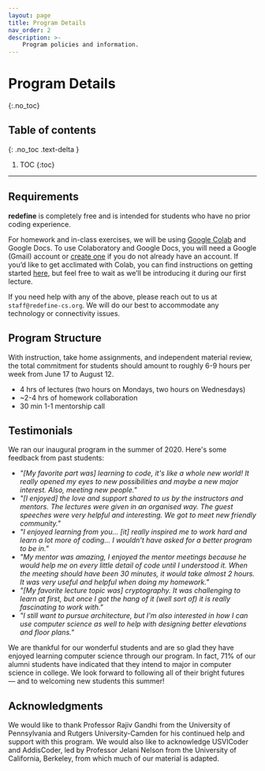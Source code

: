 ```yaml
---
layout: page
title: Program Details
nav_order: 2
description: >-
    Program policies and information.
---
```


# Program Details
{:.no_toc}

## Table of contents
{: .no_toc .text-delta }

1. TOC
{:toc}

---


## Requirements
**redefine** is completely free and is intended for students who have no prior coding experience.

For homework and in-class exercises, we will be using [Google Colab](https://colab.research.google.com) and Google Docs. To use Colaboratory and Google Docs, you will need a Google (Gmail) account or [create one](https://support.google.com/accounts/answer/27441?hl=en) if you do not already have an account. If you’d like to get acclimated with Colab, you can find instructions on getting started [here](https://colab.research.google.com/notebooks/intro.ipynb), but feel free to wait as we’ll be introducing it during our first lecture.

If you need help with any of the above, please reach out to us at `staff@redefine-cs.org`. We will do our best to accommodate any technology or connectivity issues.

## Program Structure

With instruction, take home assignments, and independent material review, the total commitment for students should amount to roughly 6-9 hours per week from June 17 to August 12.

- 4 hrs of lectures (two hours on Mondays, two hours on Wednesdays)
- ~2-4 hrs of homework collaboration
- 30 min 1-1 mentorship call 

## Testimonials

We ran our inaugural program in the summer of 2020. Here's some feedback from past students:

- *"[My favorite part was] learning to code, it's like a whole new world! It really opened my eyes to new possibilities and maybe a new major interest. Also, meeting new people."*
- *"[I enjoyed] the love and support shared to us by the instructors and mentors. The lectures were given in an organised way. The guest speeches were very helpful and interesting. We got to meet new friendly community."*
- *"I enjoyed learning from you... [it] really inspired me to work hard and learn a lot more of coding... I wouldn't have asked for a better program to be in."*
- *"My mentor was amazing, I enjoyed the mentor meetings because he would help me on every little detail of code until I understood it. When the meeting should have been 30 minutes, it would take almost 2 hours. It was very useful and helpful when doing my homework."*
- *"[My favorite lecture topic was] cryptography. It was challenging to learn at first, but once I got the hang of it (well sort of) it is really fascinating to work with."*
- *"I still want to pursue architecture, but I'm also interested in how I can use computer science as well to help with designing better elevations and floor plans."*

We are thankful for our wonderful students and are so glad they have enjoyed learning computer science through our program. In fact, 71% of our alumni students have indicated that they intend to major in computer science in college. We look forward to following all of their bright futures — and to welcoming new students this summer!  


## Acknowledgments

We would like to thank Professor Rajiv Gandhi from the University of Pennsylvania and Rutgers University-Camden for his continued help and support with this program. We would also like to acknowledge USVICoder and AddisCoder, led by Professor Jelani Nelson from the University of California, Berkeley, from which much of our material is adapted.
